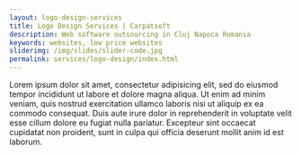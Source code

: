 ```yaml
---
layout: logo-design-services
title: Logo Design Services | Carpatsoft
description: Web software outsourcing in Cluj Napoca Romania
keywords: websites, low price websites 
sliderimg: /img/slides/slider-code.jpg
permalink: services/logo-design/index.html
---
```


Lorem ipsum dolor sit amet, consectetur adipisicing elit, sed do eiusmod
tempor incididunt ut labore et dolore magna aliqua. Ut enim ad minim veniam,
quis nostrud exercitation ullamco laboris nisi ut aliquip ex ea commodo
consequat. Duis aute irure dolor in reprehenderit in voluptate velit esse
cillum dolore eu fugiat nulla pariatur. Excepteur sint occaecat cupidatat non
proident, sunt in culpa qui officia deserunt mollit anim id est laborum.